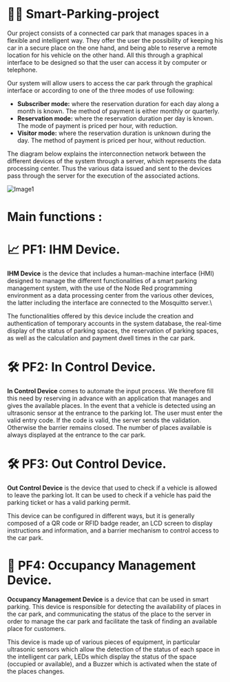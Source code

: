 # 👋🎲 Smart-Parking-project
Our project consists of a connected car park that manages spaces in a flexible and intelligent way. They offer the user the possibility of keeping his car in a secure place on the one hand, and being able to reserve a remote location for his vehicle on the other hand. All this through a graphical interface to be designed so that the user can access it by computer or telephone.

Our system will allow users to access the car park through the graphical interface or according to one of the three modes of use
following:
- **Subscriber mode:** where the reservation duration for each day along a month is known. The method of payment is either monthly or quarterly.
- **Reservation mode:** where the reservation duration per day is known. The mode of payment is priced per hour, with reduction.
- **Visitor mode:** where the reservation duration is unknown during the day. The method of payment is priced per hour, without reduction.

The diagram below explains the interconnection network between the different devices of the system through a server, which represents the data processing center. Thus the various data issued and sent to the devices pass through the server for the execution of the associated actions.

![Image1](https://github.com/RAFYA-Hamza/Parking-intelligent-project/assets/101463808/c33cad86-7529-48c6-b8be-a2e59bb1f033)


# Main functions :
# 📈 PF1: IHM Device.
**IHM Device** is the device that includes a human-machine interface (HMI) designed to manage the different functionalities of a smart parking management system, with the use of the Node Red programming environment as a data processing center from the various other devices, the latter including the interface are connected to the Mosquitto server.\\

The functionalities offered by this device include the creation and authentication of temporary accounts in the system database, the real-time display of the status of parking spaces, the reservation of parking spaces, as well as the calculation and payment dwell times in the car park.


# 🛠️ PF2: In Control Device.
**In Control Device** comes to automate the input process. We therefore fill this need by reserving in advance with an application that manages and gives the available places. In the event that a vehicle is detected using an ultrasonic sensor at the entrance to the parking lot. The user must enter the valid entry code. If the code is valid, the server sends the validation. Otherwise the barrier remains closed. The number of places available is always displayed at the entrance to the car park.

# 🛠️ PF3: Out Control Device.
**Out Control Device** is the device that used to check if a vehicle is allowed to leave the parking lot. It can be used to check if a vehicle has paid the parking ticket or has a valid parking permit.

This device can be configured in different ways, but it is generally composed of a QR code or RFID badge reader, an LCD screen to display instructions and information, and a barrier mechanism to control access to the car park.

# 📝 PF4: Occupancy Management Device.
**Occupancy Management Device** is a device that can be used in smart parking. This device is responsible for detecting the availability of places in the car park, and communicating the status of the place to the server in order to manage the car park and facilitate the task of finding an available place for customers.

This device is made up of various pieces of equipment, in particular ultrasonic sensors which allow the detection of the status of each space in the intelligent car park, LEDs which display the status of the space (occupied or available), and a Buzzer which is activated when the state of the places changes.

